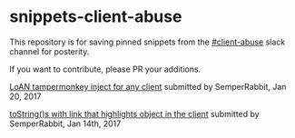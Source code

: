 # snippets-client-abuse
This repository is for saving pinned snippets from the [#client-abuse](https://screeps.slack.com/messages/client-abuse/) slack channel for posterity.

If you want to contribute, please PR your additions.

[LoAN tampermonkey inject for any client](https://github.com/snippets-client-abuse/snippets/LoAN_tampermonkey_inject_for_any_client.js) submitted by SemperRabbit, Jan 20, 2017

[toString()s with link that highlights object in the client](https://github.com/snippets-client-abuse/snippets/toString()s_with_link_that_highlights_object_in_the_client.js) submitted by SemperRabbit, Jan 14th, 2017
